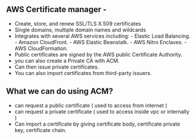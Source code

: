 ## AWS Certificate manager -
- Create, store, and renew SSL/TLS X.509 certificates
- Single domains, multiple domain names and wildcards
- Integrates with several AWS services including:
      - Elastic Load Balancing.
      - Amazon CloudFront.
      - AWS Elastic Beanstalk.
      - AWS Nitro Enclaves.
      - AWS CloudFormation.
- Public certificates are signed by the AWS public Certificate Authority.
- you can also create a Private CA with ACM.
- Can then issue private certificates.
- You can also import certificates from third-party issuers.

## What we can do using ACM?
- can request a public certificate ( used to access from internet )
- can request a private certificate ( used to access inside vpc or internally )
- Can import a certificate by giving certificate body, certificate private key, certificate chain.
